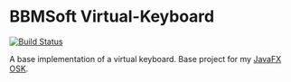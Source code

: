 # BBMSoft Virtual-Keyboard

[![Build Status](https://travis-ci.org/babymotte/virtual-keyboard.svg?branch=develop)](https://travis-ci.org/babymotte/virtual-keyboard)


A base implementation of a virtual keyboard. Base project for my [JavaFX OSK](https://github.com/babymotte/osk-fx).